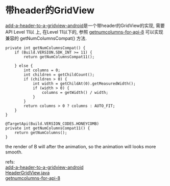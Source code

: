 # 带header的GridView

[add-a-header-to-a-gridview-android][1]是一个带header的GridView的实现, 需要 API Level 11以 上, 在Level 11以下的, 参照 [getnumcolumns-for-api-8][3] 可以实现兼容的 getNumColumnsCompat() 方法.

	private int getNumColumnsCompat() {
        if (Build.VERSION.SDK_INT >= 11) {
            return getNumColumnsCompat11();

        } else {
            int columns = 0;
            int children = getChildCount();
            if (children > 0) {
                int width = getChildAt(0).getMeasuredWidth();
                if (width > 0) {
                    columns = getWidth() / width;
                }
            }
            return columns > 0 ? columns : AUTO_FIT;
        }
    }

    @TargetApi(Build.VERSION_CODES.HONEYCOMB)
    private int getNumColumnsCompat11() {
        return getNumColumns();
    }

the render of B will after the animation, so the animation will looks more smooth.


refs:  
[add-a-header-to-a-gridview-android][1]  
[HeaderGridView.java][2]  
[getnumcolumns-for-api-8][3]  



[1]: http://stackoverflow.com/questions/13217386/add-a-header-to-a-gridview-android
[2]: https://android.googlesource.com/platform/packages/apps/Gallery2/+/idea133/src/com/android/photos/views/HeaderGridView.java
[3]: http://stackoverflow.com/questions/14879394/getnumcolumns-for-api-8